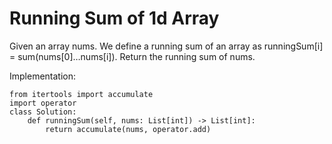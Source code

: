 # Running Sum of 1d Array

Given an array nums. We define a running sum of an array as runningSum[i] = sum(nums[0]…nums[i]).
Return the running sum of nums.

Implementation:

```
from itertools import accumulate
import operator
class Solution:
    def runningSum(self, nums: List[int]) -> List[int]:
        return accumulate(nums, operator.add)
```

